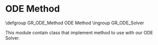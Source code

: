 ODE Method
==========


\defgroup GR_ODE_Method ODE Method
\ingroup GR_ODE_Solver


This module contain class that implement method to use with our ODE Solver.

